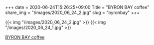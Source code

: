 +++
date  = 2020-06-24T15:26:25+09:00
Title = "BYRON BAY coffee"
share_img = "/images/2020_06_24_2.jpg"
slug = "byronbay"
+++

{{< img "/images/2020_06_24_2.jpg" >}}
{{< img "/images/2020_06_24_1.jpg" >}}

<a href="http://www.byronbaycoffeejapan.com/">BYRON BAY coffee</a>